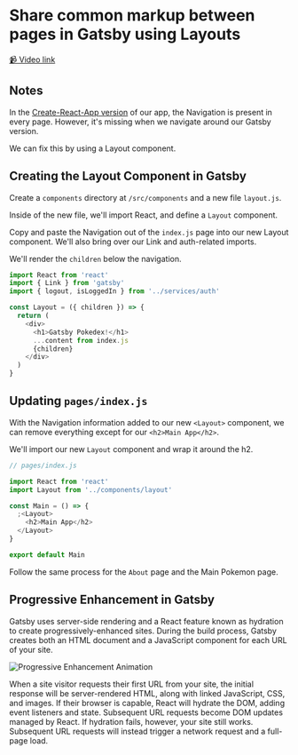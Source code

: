 # Share common markup between pages in Gatsby using Layouts

[📹 Video link](https://www.egghead.io/lessons/gatsby-share-common-markup-between-pages-in-gatsby-using-layouts)

## Notes

In the [Create-React-App version](https://codesandbox.io/s/optimistic-jepsen-1zqmb?from-embed=&file=/src/index.js) of our app, the Navigation is present in every page. However, it's missing when we navigate around our Gatsby version.

We can fix this by using a Layout component.

## Creating the Layout Component in Gatsby

Create a `components` directory at `/src/components` and a new file `layout.js`.

Inside of the new file, we'll import React, and define a `Layout` component.

Copy and paste the Navigation out of the `index.js` page into our new Layout component. We'll also bring over our Link and auth-related imports.

We'll render the `children` below the navigation.

```js
import React from 'react'
import { Link } from 'gatsby'
import { logout, isLoggedIn } from '../services/auth'

const Layout = ({ children }) => {
  return (
    <div>
      <h1>Gatsby Pokedex!</h1>
      ...content from index.js
      {children}
    </div>
  )
}
```

## Updating `pages/index.js`

With the Navigation information added to our new `<Layout>` component, we can remove everything except for our `<h2>Main App</h2>`.

We'll import our new `Layout` component and wrap it around the h2.

```js
// pages/index.js

import React from 'react'
import Layout from '../components/layout'

const Main = () => {
  ;<Layout>
    <h2>Main App</h2>
  </Layout>
}

export default Main
```

Follow the same process for the `About` page and the Main Pokemon page.

## Progressive Enhancement in Gatsby

Gatsby uses server-side rendering and a React feature known as hydration to create progressively-enhanced sites. During the build process, Gatsby creates both an HTML document and a JavaScript component for each URL of your site.

![Progressive Enhancement Animation](https://res.cloudinary.com/dg3gyk0gu/image/upload/v1597423576/transcript-images/03-sketch-note-progressive-enhancement-animation.gif)

When a site visitor requests their first URL from your site, the initial response will be server-rendered HTML, along with linked JavaScript, CSS, and images. If their browser is capable, React will hydrate the DOM, adding event listeners and state. Subsequent URL requests become DOM updates managed by React. If hydration fails, however, your site still works. Subsequent URL requests will instead trigger a network request and a full-page load.
